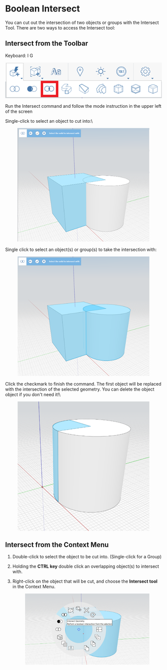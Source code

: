 # Boolean Intersect

You can cut out the intersection of two objects or groups with the Intersect Tool. There are two ways to access the Intersect tool:

## Intersect from the Toolbar

Keyboard: I G

![](../.gitbook/assets/IntersectToolbar.png)

Run the Intersect command and follow the mode instruction in the upper left of the screen

Single-click to select an object to cut into:\


<figure><img src="../.gitbook/assets/image (9).png" alt=""><figcaption></figcaption></figure>

Single click to select an object(s) or group(s) to take the intersection with:

<figure><img src="../.gitbook/assets/image.png" alt=""><figcaption></figcaption></figure>

Click the checkmark to finish the command. The first object will be replaced with the intersection of the selected geometry. You can delete the object object if you don't need it!\


<figure><img src="../.gitbook/assets/image (3).png" alt=""><figcaption></figcaption></figure>

## Intersect from the Context Menu

1. Double-click to select the object to be cut into. (Single-click for a Group)
2. Holding the **CTRL key** double click an overlapping object(s) to intersect with.
3.  Right-click on the object that will be cut, and choose the **Intersect tool** in the Context Menu.&#x20;

    <figure><img src="../.gitbook/assets/IntersectContext.png" alt=""><figcaption></figcaption></figure>
